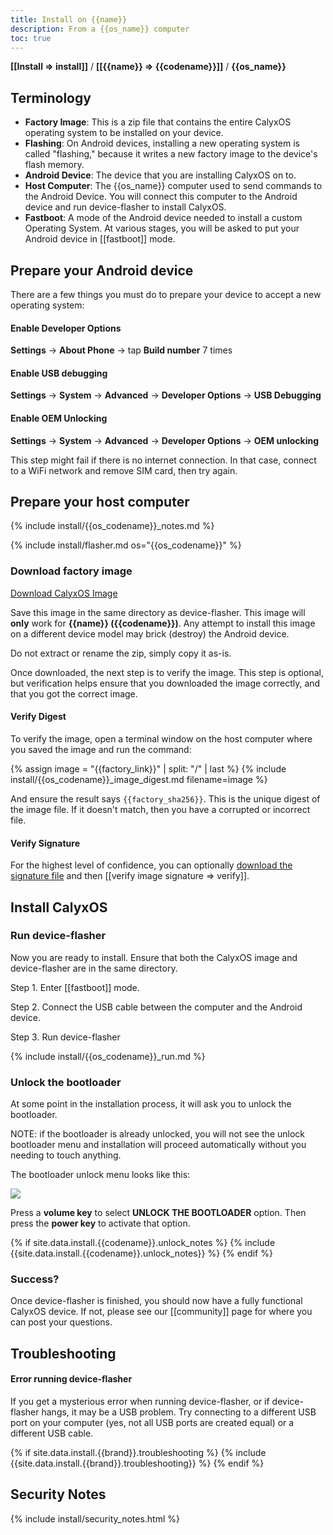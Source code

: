 ```yaml
---
title: Install on {{name}}
description: From a {{os_name}} computer
toc: true
---
```


<strong>[[Install => install]]</strong> / <strong>[[{{name}} => {{codename}}]]</strong> / <strong>{{os_name}}</strong>

## Terminology

* **Factory Image**: This is a zip file that contains the entire CalyxOS operating system to be installed on your device.
* **Flashing**: On Android devices, installing a new operating system is called "flashing," because it writes a new factory image to the device's flash memory.
* **Android Device**: The device that you are installing CalyxOS on to.
* **Host Computer**: The {{os_name}} computer used to send commands to the Android Device. You will connect this computer to the Android device and run device-flasher to install CalyxOS.
* **Fastboot**: A mode of the Android device needed to install a custom Operating System. At various stages, you will be asked to put your Android device in [[fastboot]] mode.

## Prepare your Android device

There are a few things you must do to prepare your device to accept a new operating system:

#### Enable Developer Options

**Settings** &rarr; **About Phone** &rarr; tap **Build number** 7 times

#### Enable USB debugging

**Settings** &rarr; **System** &rarr; **Advanced** &rarr; **Developer Options** &rarr; **USB Debugging**

#### Enable OEM Unlocking

**Settings** &rarr; **System** &rarr; **Advanced** &rarr; **Developer Options** &rarr; **OEM unlocking**

This step might fail if there is no internet connection. In that case, connect to a WiFi network and remove SIM card, then try again.

## Prepare your host computer

\{% include install/{{os_codename}}_notes.md \%}

\{% include install/flasher.md os="{{os_codename}}" \%}

### Download factory image

<a class="btn" href="{{factory_link}}">Download CalyxOS Image</a>

Save this image in the same directory as device-flasher. This image will **only** work for **{{name}} ({{codename}})**. Any attempt to install this image on a different device model may brick (destroy) the Android device.

Do not extract or rename the zip, simply copy it as-is.

Once downloaded, the next step is to verify the image. This step is optional, but verification helps ensure that you downloaded the image correctly, and that you got the correct image.

#### Verify Digest

To verify the image, open a terminal window on the host computer where you saved the image and run the command:

\{% assign image = "{{factory_link}}" | split: "/" | last \%}
\{% include install/{{os_codename}}_image_digest.md filename=image \%}

And ensure the result says `{{factory_sha256}}`. This is the unique digest of the image file. If it doesn't match, then you have a corrupted or incorrect file.

#### Verify Signature

For the highest level of confidence, you can optionally <a href="{{factory_link | append: '.minisig' }}">download the signature file</a> and then [[verify image signature => verify]].

## Install CalyxOS

### Run device-flasher

Now you are ready to install. Ensure that both the CalyxOS image and device-flasher are in the same directory.

Step 1. Enter [[fastboot]] mode.

Step 2. Connect the USB cable between the computer and the Android device.

Step 3. Run device-flasher

\{% include install/{{os_codename}}_run.md \%}

### Unlock the bootloader

At some point in the installation process, it will ask you to unlock the bootloader.

NOTE: if the bootloader is already unlocked, you will not see the unlock bootloader menu and installation will proceed automatically without you needing to touch anything.

The bootloader unlock menu looks like this:

<img src="../../../unlock-bootloader.jpg">

Press a **volume key** to select **UNLOCK THE BOOTLOADER** option. Then press the **power key** to activate that option.

\{% if site.data.install.{{codename}}.unlock_notes \%}
\{% include \{{site.data.install.{{codename}}.unlock_notes\}} \%}
\{% endif \%}

### Success?

Once device-flasher is finished, you should now have a fully functional CalyxOS device. If not, please see our [[community]] page for where you can post your questions.

## Troubleshooting

#### Error running device-flasher

If you get a mysterious error when running device-flasher, or if device-flasher hangs, it may be a USB problem. Try connecting to a different USB port on your computer (yes, not all USB ports are created equal) or a different USB cable.

\{% if site.data.install.{{brand}}.troubleshooting \%}
\{% include \{{site.data.install.{{brand}}.troubleshooting\}} \%}
\{% endif \%}

## Security Notes

\{% include install/security_notes.html \%}